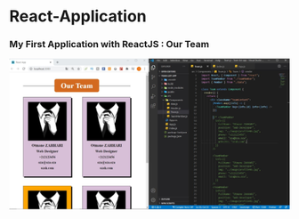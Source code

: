 # React-Application

### My First Application with ReactJS : Our Team

![screenshot](https://github.com/otmanezahhari/React-Application/blob/main/List-Our-Team/public/image/Capture.JPG)
